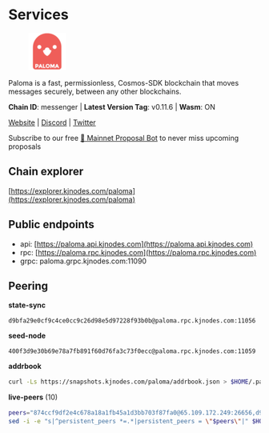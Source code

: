 # Services

<figure><img src="https://raw.githubusercontent.com/kj89/cosmos-images/main/logos/paloma.png" alt=""><figcaption></figcaption></figure>

Paloma is a fast, permissionless, Cosmos-SDK blockchain that  moves messages securely, between any other blockchains.

**Chain ID**: messenger | **Latest Version Tag**: v0.11.6 | **Wasm**: ON

[Website](https://www.palomachain.com) | [Discord](https://discord.gg/tKVFpfdSw4) | [Twitter](https://twitter.com/paloma_chain)



Subscribe to our free [🤖 Mainnet Proposal Bot](https://t.me/kjnodes_proposal_bot) to never miss upcoming proposals


## Chain explorer
[https://explorer.kjnodes.com/paloma](https://explorer.kjnodes.com/paloma)

## Public endpoints

* api: [https://paloma.api.kjnodes.com](https://paloma.api.kjnodes.com)
* rpc: [https://paloma.rpc.kjnodes.com](https://paloma.rpc.kjnodes.com)
* grpc: paloma.grpc.kjnodes.com:11090

## Peering

**state-sync**

```text
d9bfa29e0cf9c4ce0cc9c26d98e5d97228f93b0b@paloma.rpc.kjnodes.com:11056
```

**seed-node**

```text
400f3d9e30b69e78a7fb891f60d76fa3c73f0ecc@paloma.rpc.kjnodes.com:11059
```

**addrbook**
```bash
curl -Ls https://snapshots.kjnodes.com/paloma/addrbook.json > $HOME/.paloma/config/addrbook.json
```

**live-peers** (10)
```bash
peers="874ccf9df2e4c678a18a1fb45a1d3bb703f87fa0@65.109.172.249:26656,d9bfa29e0cf9c4ce0cc9c26d98e5d97228f93b0b@65.109.88.38:11056,8af8dfa817359036f55f6793b0ed4bcce8884027@85.14.245.70:26656,e833844c00b8ce60ce6826f170becfa18e6172c2@46.4.27.59:26656,9581fadb9a32f2af89d575bb0f2661b9bb216d41@46.4.23.108:26656,527200c42834243b6dc8dacbe26423b7e6577e0f@138.201.129.102:26656,0bcc8119877ba0c701cd230e35c5477da2657bef@5.78.102.204:26656,9319a0981d4baab6dbd6c4eaecf530f016ccfff9@37.120.191.47:60656,810bea15ec11d510dd33170851ee2ab74c48b6de@81.0.221.57:26656,317141e329bc214a76ba92201f6818574ebe5323@135.181.114.98:36656"
sed -i -e "s|^persistent_peers *=.*|persistent_peers = \"$peers\"|" $HOME/.paloma/config/config.toml
```
